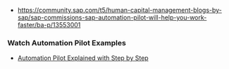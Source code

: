 


* https://community.sap.com/t5/human-capital-management-blogs-by-sap/sap-commissions-sap-automation-pilot-will-help-you-work-faster/ba-p/13553001



### Watch Automation Pilot Examples

* [Automation Pilot Explained with Step by Step](https://youtu.be/h1kveMSVNhQ?t=1895)
